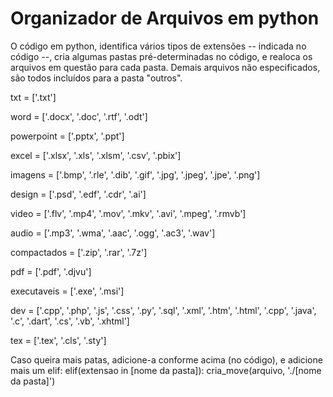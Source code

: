 # Organizador de Arquivos em python

O código em python, identifica vários tipos de extensões -- indicada no código --, cria algumas pastas pré-determinadas no código, e realoca os arquivos em questão para cada pasta. Demais arquivos não especificados, são todos incluídos para a pasta "outros".

txt = ['.txt']

word = ['.docx', '.doc', '.rtf', '.odt']

powerpoint = ['.pptx', '.ppt']

excel = ['.xlsx', '.xls', '.xlsm', '.csv', '.pbix']

imagens = ['.bmp', '.rle', '.dib', '.gif', '.jpg', '.jpeg', '.jpe', '.png']

design = ['.psd', '.edf', '.cdr', '.ai']

video = ['.flv', '.mp4', '.mov', '.mkv', '.avi', '.mpeg', '.rmvb']

audio = ['.mp3', '.wma', '.aac', '.ogg', '.ac3', '.wav']

compactados = ['.zip', '.rar', '.7z']

pdf = ['.pdf', '.djvu']

executaveis = ['.exe', '.msi']

dev = ['.cpp', '.php', '.js', '.css', '.py', '.sql', '.xml', '.htm', '.html', '.cpp', '.java', '.c', '.dart', '.cs', '.vb', '.xhtml']

tex = ['.tex', '.cls', '.sty']

Caso queira mais patas, adicione-a conforme acima (no código), e adicione mais um elif: elif(extensao in [nome da pasta]): cria_move(arquivo, './[nome da pasta]')